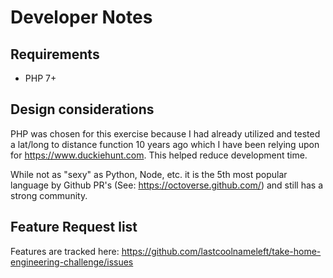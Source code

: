 # Developer Notes

## Requirements

* PHP 7+

## Design considerations

PHP was chosen for this exercise because I had already utilized and tested a lat/long to distance function 10 years ago which I have been relying upon for https://www.duckiehunt.com.  This helped reduce development time.

While not as "sexy" as Python, Node, etc. it is the 5th most popular language by Github PR's (See: https://octoverse.github.com/) and still has a strong community.

## Feature Request list

Features are tracked here: https://github.com/lastcoolnameleft/take-home-engineering-challenge/issues